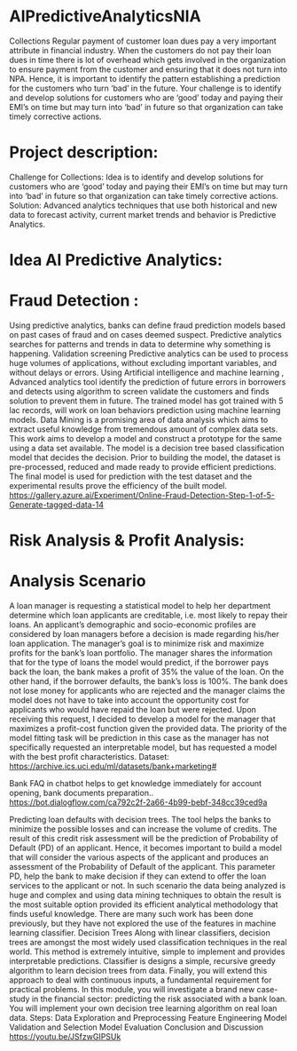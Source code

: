 # AIPredictiveAnalyticsNIA
Collections Regular payment of customer loan dues pay a very important attribute in financial industry. When the customers do not pay their loan dues in time there is lot of overhead which gets involved in the organization to ensure payment from the customer and ensuring that it does not turn into NPA. Hence, it is important to identify the pattern establishing a prediction for the customers who turn ‘bad’ in the future.  Your challenge is to identify and develop solutions for customers who are ‘good’ today and paying their EMI’s on time but may turn into ‘bad’ in future so that organization can take timely corrective actions.
# Project description:
Challenge for Collections: Idea is to identify and develop solutions for customers who are ‘good’ today and paying their EMI’s on time but may turn into ‘bad’ in future so that organization can take timely corrective actions. Solution: Advanced analytics techniques that use both historical and new data to forecast activity, current market trends and behavior is Predictive Analytics. 
# Idea AI Predictive Analytics:
# Fraud Detection :
Using predictive analytics, banks can define fraud prediction models based on past cases of fraud and on cases deemed suspect. Predictive analytics searches for patterns and trends in data to determine why something is happening. Validation screening Predictive analytics can be used to process huge volumes of applications, without excluding important variables, and without delays or errors. Using Artificial intelligence and machine learning , Advanced analytics tool identify the prediction of future errors in borrowers and detects using algorithm to screen validate the customers and finds solution to prevent them in future. The trained model has got trained with 5 lac records, will work on loan behaviors prediction using machine learning models. Data Mining is a promising area of data analysis which aims to extract useful knowledge from tremendous amount of complex data sets. This work aims to develop a model and construct a prototype for the same using a data set available. The model is a decision tree based classification model that decides the decision. Prior to building the model, the dataset is pre-processed, reduced and made ready to provide efficient predictions. The final model is used for prediction with the test dataset and the experimental results prove the efficiency of the built model. 
<h>https://gallery.azure.ai/Experiment/Online-Fraud-Detection-Step-1-of-5-Generate-tagged-data-14</h>

# Risk Analysis & Profit Analysis:
# Analysis Scenario
A loan manager is requesting a statistical model to help her department determine which loan applicants are creditable, i.e. most likely to repay their loans. An applicant’s demographic and socio-economic profiles are considered by loan managers before a decision is made regarding his/her loan application. The manager’s goal is to minimize risk and maximize profits for the bank’s loan portfolio. The manager shares the information that for the type of loans the model would predict, if the borrower pays back the loan, the bank makes a profit of 35% the value of the loan. On the other hand, if the borrower defaults, the bank’s loss is 100%. The bank does not lose money for applicants who are rejected and the manager claims the model does not have to take into account the opportunity cost for applicants who would have repaid the loan but were rejected.
Upon receiving this request, I decided to develop a model for the manager that maximizes a profit-cost function given the provided data. The priority of the model fitting task will be prediction in this case as the manager has not specifically requested an interpretable model, but has requested a model with the best profit characteristics.
Dataset: <h>https://archive.ics.uci.edu/ml/datasets/bank+marketing#</h>

Bank FAQ in chatbot helps to get knowledge immediately for account opening, bank documents preparation..
https://bot.dialogflow.com/ca792c2f-2a66-4b99-bebf-348cc39ced9a

Predicting loan defaults with decision trees.
The tool helps the banks to minimize the possible losses and can increase the volume of credits. The result of this credit risk assessment will be the prediction of Probability of Default (PD) of an applicant. Hence, it becomes important to build a model that will consider the various aspects of the applicant and produces an assessment of the Probability of Default of the applicant. This parameter PD, help the bank to make decision if they can extend to offer the loan services to the applicant or not. In such scenario the data being analyzed is huge and complex and using data mining techniques to obtain the result is the most suitable option provided its efficient analytical methodology that finds useful knowledge. There are many such work has been done previously, but they have not explored the use of the features in machine learning classifier. Decision Trees Along with linear classifiers, decision trees are amongst the most widely used classification techniques in the real world. This method is extremely intuitive, simple to implement and provides interpretable predictions. Classifier is designs a simple, recursive greedy algorithm to learn decision trees from data. Finally, you will extend this approach to deal with continuous inputs, a fundamental requirement for practical problems. In this module, you will investigate a brand new case-study in the financial sector: predicting the risk associated with a bank loan. You will implement your own decision tree learning algorithm on real loan data. 
Steps: Data Exploration and Preprocessing Feature Engineering Model Validation and Selection Model Evaluation Conclusion and Discussion
https://youtu.be/JSfzwGIPSUk
